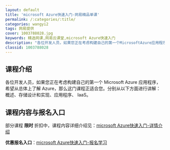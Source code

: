 ```yaml
---
layout: default
title: 'microsoft Azure快速入门-网易精品单课'
permalink: /:categories/:title/
categories: wangyi2
tags: 网易提供
cover: 1003788028.jpg
keywords: 精选网课,网易云课堂,microsoft Azure快速入门
description: "各位开发人员，如果您正在考虑构建自己的第一个MicrosoftAzure应用程序，希望从总体上了解Azure，那么这门课程正适合您。分别从以下方面进行讲解：概述、存储设计和实现、应用程序、I"
classid: 1003788028
---
```


## 课程介绍

各位开发人员，如果您正在考虑构建自己的第一个 Microsoft Azure 应用程序，希望从总体上了解 Azure，那么这门课程正适合您。分别从以下方面进行讲解：概述、存储设计和实现、应用程序、 IaaS。

## 课程内容与报名入口

部分课程 **限时** 折扣中，课程内容详细介绍见：[microsoft Azure快速入门-详情介绍](https://study.163.com/course/introduction/1003788028.htm?share=1&shareId=1025206652&utm_campaign=share&utm_medium=iphoneShare&utm_source=&utm_u=1025206652)

**优惠报名入口**：[microsoft Azure快速入门-报名学习](https://study.163.com/course/introduction/1003788028.htm?share=1&shareId=1025206652&utm_campaign=share&utm_medium=iphoneShare&utm_source=&utm_u=1025206652)

